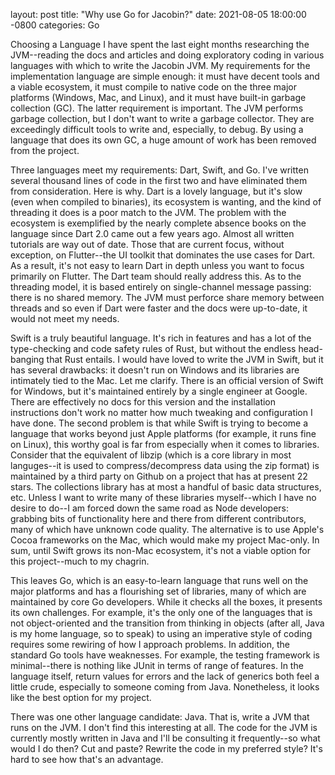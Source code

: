 layout: post
title: "Why use Go for Jacobin?"
date: 2021-08-05 18:00:00 -0800
categories: Go 

Choosing a Language
I have spent the last eight months researching the JVM--reading the docs and articles and doing exploratory coding in various languages with which to write the Jacobin JVM. My requirements for the implementation language are simple enough: it must have decent tools and a viable ecosystem, it must compile to native code on the three major platforms (Windows, Mac, and Linux), and it must have built-in garbage collection (GC). The latter requirement is important. The JVM performs garbage collection, but I don't want to write a garbage collector. They are exceedingly difficult tools to write and, especially, to debug. By using a language that does its own GC, a huge amount of work has been removed from the project.

Three languages meet my requirements: Dart, Swift, and Go. I've written several thousand lines of code in the first two and have eliminated them from consideration. Here is why. Dart is a lovely language, but it's slow (even when compiled to binaries), its ecosystem is wanting, and the kind of threading it does is a poor match to the JVM. The problem with the ecosystem is exemplified by the nearly complete absence books on the language since Dart 2.0 came out a few years ago. Almost all written tutorials are way out of date. Those that are current focus, without exception, on Flutter--the UI toolkit that dominates the use cases for Dart. As a result, it's not easy to learn Dart in depth unless you want to focus primarily on Flutter. The Dart team should really address this. As to the threading model, it is based entirely on single-channel message passing: there is no shared memory. The JVM must perforce share memory between threads and so even if Dart were faster and the docs were up-to-date, it would not meet my needs.

Swift is a truly beautiful language. It's rich in features and has a lot of the type-checking and code safety rules of Rust, but without the endless head-banging that Rust entails. I would have loved to write the JVM in Swift, but it has several drawbacks: it doesn't run on Windows and its libraries are intimately tied to the Mac. Let me clarify. There is an official version of Swift for Windows, but it's maintained entirely by a single engineer at Google. There are effectively no docs for this version and the installation instructions don't work no matter how much tweaking and configuration I have done. The second problem is that while Swift is trying to become a language that works beyond just Apple platforms (for example, it runs fine on Linux), this worthy goal is far from especially when it comes to libraries. Consider that the equivalent of libzip (which is a core library in most languges--it is used to compress/decompress data using the zip format) is maintained by a third party on Github on a project that has at present 22 stars. The collections library has at most a handful of basic data structures, etc. Unless I want to write many of these libraries myself--which I have no desire to do--I am forced down the same road as Node developers: grabbing bits of functionality here and there from different contributors, many of which have unknown code quality. The alternative is to use Apple's Cocoa frameworks on the Mac, which would make my project Mac-only. In sum, until Swift grows its non-Mac ecosystem, it's not a viable option for this project--much to my chagrin.

This leaves Go, which is an easy-to-learn language that runs well on the major platforms and has a flourishing set of libraries, many of which are maintained by core Go developers. While it checks all the boxes, it presents its own challenges. For example, it's the only one of the languages that is not object-oriented and the transition from thinking in objects (after all, Java is my home language, so to speak) to using an imperative style of coding requires some rewiring of how I approach problems. In addition, the standard Go tools have weaknesses. For example, the testing framework is minimal--there is nothing like JUnit in terms of range of features. In the language itself, return values for errors and the lack of generics both feel a little crude, especially to someone coming from Java. Nonetheless, it looks like the best option for my project.

There was one other language candidate: Java. That is, write a JVM that runs on the JVM. I don't find this interesting at all. The code for the JVM is currently mostly written in Java and I'll be consulting it frequently--so what would I do then? Cut and paste? Rewrite the code in my preferred style? It's hard to see how that's an advantage.
